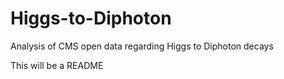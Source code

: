 # Higgs-to-Diphoton
Analysis of CMS open data regarding Higgs to Diphoton decays 

This will be a README
